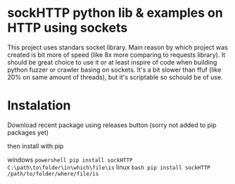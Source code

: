# sockHTTP python lib & examples on HTTP using sockets 

This project uses standars socket library.
Main reason by which project was created is bit more of speed (like 8x more comparing to requests library).
It should be great choice to use it or at least inspire of code when building python fuzzer or crawler basing on sockets.
It's a bit slower than ffuf (like 20% on same amount of threads), but it's scriptable so schould be of use.

# Instalation
Download recent package using releases button (sorry not added to pip packages yet)

then install with pip

windows
```powershell pip install sockHTTP C:\path\to\folder\in\which\file\is```
linux
```bash pip install sockHTTP /path/to/folder/where/file/is```